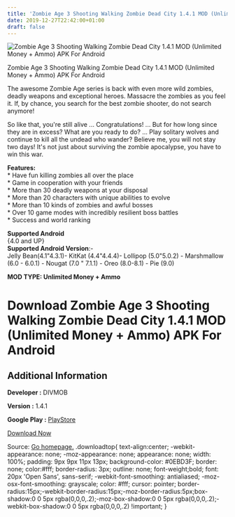 ```yaml
---
title: 'Zombie Age 3 Shooting Walking Zombie Dead City 1.4.1 MOD (Unlimited Money + Ammo) APK For Android'
date: 2019-12-27T22:42:00+01:00
draft: false
---
```


![Zombie Age 3 Shooting Walking Zombie Dead City 1.4.1 MOD (Unlimited Money + Ammo) APK For Android](https://i0.wp.com/apkhome.net/wp-content/uploads/2019/11/Zombie-Age-3-Shooting-Walking-Zombie-Dead-City.png "Zombie Age 3 Shooting Walking Zombie Dead City 1.4.1 MOD (Unlimited Money + Ammo) APK For Android")

  

Zombie Age 3 Shooting Walking Zombie Dead City 1.4.1 MOD (Unlimited Money + Ammo) APK For Android

The awesome Zombie Age series is back with even more wild zombies, deadly weapons and exceptional heroes. Massacre the zombies as you feel it. If, by chance, you search for the best zombie shooter, do not search anymore!

So like that, you're still alive ... Congratulations! ... But for how long since they are in excess? What are you ready to do? ... Play solitary wolves and continue to kill all the undead who wander? Believe me, you will not stay two days! It's not just about surviving the zombie apocalypse, you have to win this war.

**Features:**  
\* Have fun killing zombies all over the place  
\* Game in cooperation with your friends  
\* More than 30 deadly weapons at your disposal  
\* More than 20 characters with unique abilities to evolve  
\* More than 10 kinds of zombies and awful bosses  
\* Over 10 game modes with incredibly resilient boss battles  
\* Success and world ranking

**Supported Android**  
{4.0 and UP}  
**Supported Android Version**:-  
Jelly Bean(4.1"4.3.1)- KitKat (4.4"4.4.4)- Lollipop (5.0"5.0.2) - Marshmallow (6.0 - 6.0.1) - Nougat (7.0 " 7.1.1) - Oreo (8.0-8.1) - Pie (9.0)

**MOD TYPE: Unlimited Money + Ammo**

Download Zombie Age 3 Shooting Walking Zombie Dead City 1.4.1 MOD (Unlimited Money + Ammo) APK For Android
==========================================================================================================

Additional Information
----------------------

**Developer :** DIVMOB

**Version :** 1.4.1

**Google Play :** [PlayStore](https://play.google.com/store/apps/details?id=com.redantz.game.zombie3)

  

[Download Now](https://store4app.co/post/zombie-age-3-shooting-walking-zombie-dead-city-1-4-1-mod-unlimited-money-ammo-apk-for-android_1574142996)

  
Source: [Go homepage.](https://store4app.co/post/zombie-age-3-shooting-walking-zombie-dead-city-1-4-1-mod-unlimited-money-ammo-apk-for-android_1574142996) .downloadtop{ text-align:center; -webkit-appearance: none; -moz-appearance: none; appearance: none; width: 100%; padding: 9px 9px 11px 13px; background-color: #0EBD3F; border: none; color:#fff; border-radius: 3px; outline: none; font-weight;bold; font: 20px 'Open Sans', sans-serif; -webkit-font-smoothing: antialiased; -moz-osx-font-smoothing: grayscale; color: #fff; cursor: pointer; border-radius:15px;-webkit-border-radius:15px;-moz-border-radius:5px;box-shadow:0 0 5px rgba(0,0,0,.2);-moz-box-shadow:0 0 5px rgba(0,0,0,.2);-webkit-box-shadow:0 0 5px rgba(0,0,0,.2) !important; }